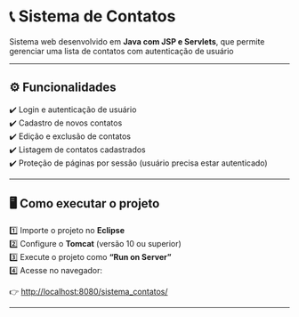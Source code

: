 # 📞 Sistema de Contatos

Sistema web desenvolvido em **Java com JSP e Servlets**, que permite gerenciar uma lista de contatos com autenticação de usuário 

---

## ⚙️ Funcionalidades

✔️ Login e autenticação de usuário  
✔️ Cadastro de novos contatos  
✔️ Edição e exclusão de contatos  
✔️ Listagem de contatos cadastrados  
✔️ Proteção de páginas por sessão (usuário precisa estar autenticado)

---

## 🖥️ Como executar o projeto

1️⃣ Importe o projeto no **Eclipse**  
2️⃣ Configure o **Tomcat** (versão 10 ou superior)  
3️⃣ Execute o projeto como **“Run on Server”**  
4️⃣ Acesse no navegador:

👉 [http://localhost:8080/sistema_contatos/](http://localhost:8080/sistema_contatos/)

---
